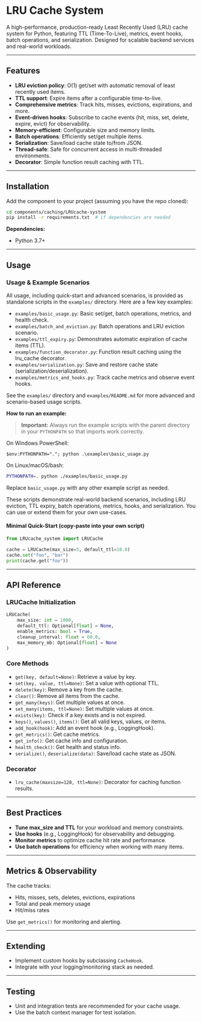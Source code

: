 # LRU Cache System

A high-performance, production-ready Least Recently Used (LRU) cache system for Python, featuring TTL (Time-To-Live), metrics, event hooks, batch operations, and serialization. Designed for scalable backend services and real-world workloads.

---

## Features

- **LRU eviction policy**: O(1) get/set with automatic removal of least recently used items.
- **TTL support**: Expire items after a configurable time-to-live.
- **Comprehensive metrics**: Track hits, misses, evictions, expirations, and more.
- **Event-driven hooks**: Subscribe to cache events (hit, miss, set, delete, expire, evict) for observability.
- **Memory-efficient**: Configurable size and memory limits.
- **Batch operations**: Efficiently set/get multiple items.
- **Serialization**: Save/load cache state to/from JSON.
- **Thread-safe**: Safe for concurrent access in multi-threaded environments.
- **Decorator**: Simple function result caching with TTL.

---

## Installation

Add the component to your project (assuming you have the repo cloned):

```bash
cd components/caching/LRUcache-system
pip install -r requirements.txt  # if dependencies are needed
```

**Dependencies:**

- Python 3.7+

---

## Usage

### Usage & Example Scenarios

All usage, including quick-start and advanced scenarios, is provided as standalone scripts in the `examples/` directory. Here are a few key examples:

- `examples/basic_usage.py`: Basic set/get, batch operations, metrics, and health check.
- `examples/batch_and_eviction.py`: Batch operations and LRU eviction scenario.
- `examples/ttl_expiry.py`: Demonstrates automatic expiration of cache items (TTL).
- `examples/function_decorator.py`: Function result caching using the lru_cache decorator.
- `examples/serialization.py`: Save and restore cache state (serialization/deserialization).
- `examples/metrics_and_hooks.py`: Track cache metrics and observe event hooks.

See the `examples/` directory and `examples/README.md` for more advanced and scenario-based usage scripts.

**How to run an example:**

> **Important:** Always run the example scripts with the parent directory in your `PYTHONPATH` so that imports work correctly.

On Windows PowerShell:

```pwsh
$env:PYTHONPATH="."; python .\examples\basic_usage.py
```

On Linux/macOS/bash:

```bash
PYTHONPATH=. python ./examples/basic_usage.py
```

Replace `basic_usage.py` with any other example script as needed.

These scripts demonstrate real-world backend scenarios, including LRU eviction, TTL expiry, batch operations, metrics, hooks, and serialization. You can use or extend them for your own use-cases.

#### Minimal Quick-Start (copy-paste into your own script)

```python
from LRUcache_system import LRUCache

cache = LRUCache(max_size=5, default_ttl=10.0)
cache.set("foo", "bar")
print(cache.get("foo"))
```

---

## API Reference

### LRUCache Initialization

```python
LRUCache(
    max_size: int = 1000,
    default_ttl: Optional[float] = None,
    enable_metrics: bool = True,
    cleanup_interval: float = 60.0,
    max_memory_mb: Optional[float] = None
)
```

### Core Methods

- `get(key, default=None)`: Retrieve a value by key.
- `set(key, value, ttl=None)`: Set a value with optional TTL.
- `delete(key)`: Remove a key from the cache.
- `clear()`: Remove all items from the cache.
- `get_many(keys)`: Get multiple values at once.
- `set_many(items, ttl=None)`: Set multiple values at once.
- `exists(key)`: Check if a key exists and is not expired.
- `keys()`, `values()`, `items()`: Get all valid keys, values, or items.
- `add_hook(hook)`: Add an event hook (e.g., LoggingHook).
- `get_metrics()`: Get cache metrics.
- `get_info()`: Get cache info and configuration.
- `health_check()`: Get health and status info.
- `serialize()`, `deserialize(data)`: Save/load cache state as JSON.

### Decorator

- `lru_cache(maxsize=128, ttl=None)`: Decorator for caching function results.

---

## Best Practices

- **Tune max_size and TTL** for your workload and memory constraints.
- **Use hooks** (e.g., LoggingHook) for observability and debugging.
- **Monitor metrics** to optimize cache hit rate and performance.
- **Use batch operations** for efficiency when working with many items.

---

## Metrics & Observability

The cache tracks:

- Hits, misses, sets, deletes, evictions, expirations
- Total and peak memory usage
- Hit/miss rates

Use `get_metrics()` for monitoring and alerting.

---

## Extending

- Implement custom hooks by subclassing `CacheHook`.
- Integrate with your logging/monitoring stack as needed.

---

## Testing

- Unit and integration tests are recommended for your cache usage.
- Use the batch context manager for test isolation.
